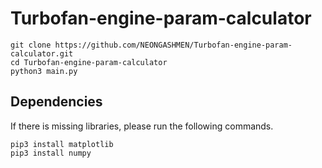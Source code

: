 # Turbofan-engine-param-calculator

```
git clone https://github.com/NEONGASHMEN/Turbofan-engine-param-calculator.git
cd Turbofan-engine-param-calculator
python3 main.py
```

## Dependencies

If there is missing libraries, please run the following commands.

```
pip3 install matplotlib
pip3 install numpy
```
